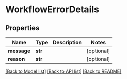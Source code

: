 # WorkflowErrorDetails

## Properties
Name | Type | Description | Notes
------------ | ------------- | ------------- | -------------
**message** | **str** |  | [optional] 
**reason** | **str** |  | [optional] 

[[Back to Model list]](../README.md#documentation-for-models) [[Back to API list]](../README.md#documentation-for-api-endpoints) [[Back to README]](../README.md)


